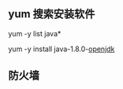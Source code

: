 ## yum 搜索安装软件

yum -y list java*

yum -y install java-1.8.0-[openjdk](https://so.csdn.net/so/search?q=openjdk&spm=1001.2101.3001.7020)

## 防火墙


